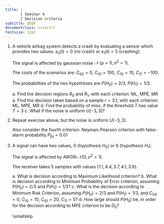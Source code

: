 ```yaml
---
title: | 
       | Seminar 4
       | Decision criteria
subtitle: DEDP
documentclass: scrartcl
fontsize: 12pt
---
```


1. A vehicle airbag system detects a crash by evaluating a sensor which provides two values: $s_0(t) = 0$ (no crash) or $s_1(t) = 5$ (crashing).

   The signal is affected by gaussian noise $\mathcal{N}\;(\mu=0, \sigma^2=1)$.

   The costs of the scenarios are: $C_{00} = 0$, $C_{01} = 100$, $C_{10} = 10$, $C_{11} = -100$.

   The probabilities of the two hypotheses are $P(H_0) = 2/3$, $P(H_1) = 1/3$.
   
    a. Find the decision regions $R_0$ and $R_1$, with each criterion: ML, MPE, MR
    a. Find the decision taken based on a sample $r = 3.1$, with each criterion: ML, MPE, MR
    d. Find the probability of miss, if the threshold $T$ has value $T=3$
    c. What if the noise is uniform $U[-3, 3]$?

1. Repeat exercise above, but the noise is uniform $U[-3, 3]$.

   Also consider the fourth criterion: Neyman-Pearson criterion with false-alarm probability $P_{fa} = 0.01$

2. A signal can have two values, $0$ (hypothesis $H_0$) or $6$ (hypothesis $H_1$). 

   The signal is affected by AWGN $\mathcal{N}(0, \sigma^2=1)$.

   The receiver takes 5 samples with values $\left\{ 1.1, 4.4, 3.7, 4.1, 3.8 \right\}$.
   
    a. What is decision according to Maximum Likelihood criterion?
    b. What is decision according to Minimum Probability of Error criterion, assuming
    $P(H_0) = 2/3$ and $P(H_1) = 1/3$?
    c. What is the decision according to Minimum Risk Criterion, assuming
    $P(H_0) = 2/3$ and $P(H_1) = 1/3$, and $C_{00} = 0$, $C_{10} = 10$, $C_{01} = 20$, $C_{11} = 5$?
    d. How large should $P(H_0)$ be, in order for the decision according to MPE criterion to be $D_0$?

	\smallskip
